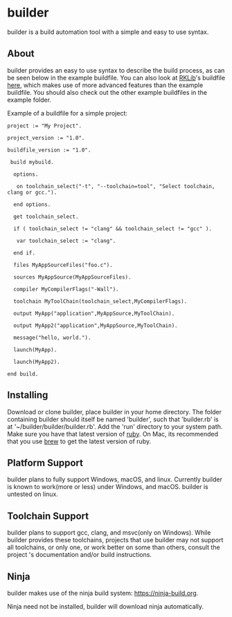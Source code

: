 # builder

builder is a build automation tool with a simple and easy to use syntax.

## About

builder provides an easy to use syntax to describe the build process, as can be seen below in the example buildfile. You can also look at [RKLib][1]'s buildfile [here][2], which makes use of more advanced features than the example buildfile. You should also check out the other example buildfiles in the example folder.

 [1]:https://github.com/JHG777000/RKLib
 [2]:https://github.com/JHG777000/RKLib/blob/master/buildfile

 Example of a buildfile for a simple project: 
	
	project := "My Project".

	project_version := "1.0".

	buildfile_version := "1.0".

	 build mybuild.

 	  options.

  	   on toolchain_select("-t", "--toolchain=tool", "Select toolchain, clang or gcc.").

 	  end options.

 	  get toolchain_select.
 
 	  if ( toolchain_select != "clang" && toolchain_select != "gcc" ).

  	   var toolchain_select := "clang".

 	  end if.

	  files MyAppSourceFiles("foo.c").

 	  sources MyAppSource(MyAppSourceFiles).

 	  compiler MyCompilerFlags("-Wall").

 	  toolchain MyToolChain(toolchain_select,MyCompilerFlags).

 	  output MyApp("application",MyAppSource,MyToolChain).

 	  output MyApp2("application",MyAppSource,MyToolChain).

 	  message("hello, world.").
	
 	  launch(MyApp).

 	  launch(MyApp2).

	end build.



## Installing 

Download or clone builder, place builder in your home directory. The folder containing builder should itself be named 'builder', such that 'builder.rb' is at '~/builder/builder/builder.rb'. Add the 'run' directory to your system path. Make sure you have that latest version of [ruby][3]. On Mac, its recommended that you use [brew][4] to get the latest version of ruby.

 [3]:https://www.ruby-lang.org/en/
 [4]:https://brew.sh
 
## Platform Support

builder plans to fully support Windows, macOS, and linux. Currently builder is known to work(more or less) under Windows, and macOS. builder is untested on linux.

## Toolchain Support

builder plans to support gcc, clang, and msvc(only on Windows). While builder provides these toolchains, projects that use builder may not support all toolchains, or only one, or work better on some than others, consult the project 's documentation and/or build instructions.

## Ninja

builder makes use of the ninja build system: https://ninja-build.org. 

Ninja need not be installed, builder will download ninja automatically.
